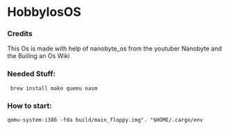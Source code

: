 # HobbylosOS

### Credits
This Os is made with help of nanobyte_os from the youtuber Nanobyte and the Builing an Os Wiki

### Needed Stuff:
  ``` brew install make quemu nasm```

### How to start:
  ```qemu-system-i386 -fda build/main_floppy.img". "$HOME/.cargo/env```
